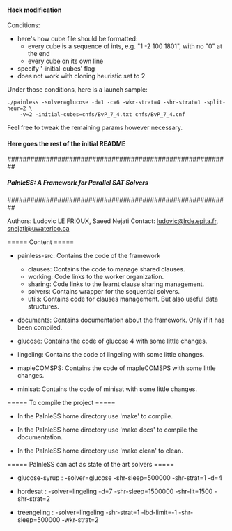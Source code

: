 #### Hack modification

Conditions:
- here's how cube file should be formatted:
    - every cube is a sequence of ints, e.g. "1 -2 100 1801", with no "0" at the end
    - every cube on its own line
- specify '-initial-cubes' flag
- does not work with cloning heuristic set to 2

Under those conditions, here is a launch sample:

```
./painless -solver=glucose -d=1 -c=6 -wkr-strat=4 -shr-strat=1 -split-heur=2 \
    -v=2 -initial-cubes=cnfs/BvP_7_4.txt cnfs/BvP_7_4.cnf 
```

Feel free to tweak the remaining params however necessary.

#### Here goes the rest of the initial README

##########################################################
##### PaInleSS: A Framework for Parallel SAT Solvers #####
##########################################################

Authors:  Ludovic LE FRIOUX, Saeed Nejati
Contact: ludovic@lrde.epita.fr, snejati@uwaterloo.ca


===== Content =====

- painless-src:
   Contains the code of the framework
   - clauses:
      Contains the code to manage shared clauses.
   - working:
      Code links to the worker organization.
   - sharing:
      Code links to the learnt clause sharing management.
   - solvers:
      Contains wrapper for the sequential solvers.
   - utils:
      Contains code for clauses management. But also useful data structures.

- documents:
   Contains documentation about the framework.
   Only if it has been compiled.

- glucose:
   Contains the code of glucose 4 with some little changes.

- lingeling:
   Contains the code of lingeling with some little changes.

- mapleCOMSPS:
   Contains the code of mapleCOMSPS with some little changes.

- minisat:
   Contains the code of minisat with some little changes.


===== To compile the project =====

- In the PaInleSS home directory use 'make' to compile.

- In the PaInleSS home directory use 'make docs' to compile the documentation.

- In the PaInleSS home directory use 'make clean' to clean.


===== PaInleSS can act as state of the art solvers =====

- glucose-syrup : -solver=glucose -shr-sleep=500000 -shr-strat=1 -d=4

- hordesat : -solver=lingeling -d=7 -shr-sleep=1500000 -shr-lit=1500
             -shr-strat=2

- treengeling : -solver=lingeling -shr-strat=1 -lbd-limit=-1 -shr-sleep=500000
                -wkr-strat=2
